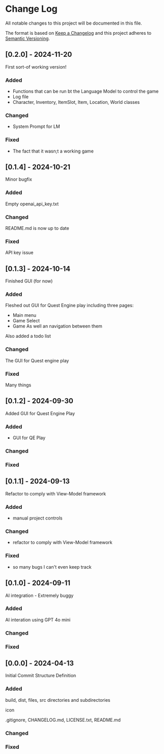 # Change Log
All notable changes to this project will be documented in this file.
 
The format is based on [Keep a Changelog](http://keepachangelog.com/)
and this project adheres to [Semantic Versioning](http://semver.org/).

## [0.2.0] - 2024-11-20
First sort-of working version!

### Added
- Functions that can be run bt the Language Model to control the game
- Log file
- Character, Inventory, ItemSlot, Item, Location, World classes

### Changed
- System Prompt for LM

### Fixed
- The fact that it wasn;t a working game

## [0.1.4] - 2024-10-21

Minor bugfix

### Added

Empty openai_api_key.txt

### Changed

README.md is now up to date

### Fixed

API key issue

## [0.1.3] - 2024-10-14

Finished GUI (for now)

### Added

Fleshed out GUI for Quest Engine play including three pages:
- Main menu
- Game Select
- Game
As well an navigation between them

Also added a todo list

### Changed

The GUI for Quest engine play

### Fixed

Many things

## [0.1.2] - 2024-09-30
  
Added GUI for Quest Engine Play
 
### Added

- GUI for QE Play

### Changed

### Fixed

## [0.1.1] - 2024-09-13
  
Refactor to comply with View-Model framework
 
### Added

- manual project controls

### Changed

- refactor to comply with View-Model framework

### Fixed

- so many bugs I can't even keep track


## [0.1.0] - 2024-09-11
  
AI integration - Extremely buggy
 
### Added

AI interation using GPT 4o mini
 
### Changed

### Fixed

## [0.0.0] - 2024-04-13
  
Initial Commit
Structure Definition
 
### Added

build, dist, files, src directories and subdirectories

icon

.gitignore, CHANGELOG.md, LICENSE.txt, README.md
 
### Changed

### Fixed